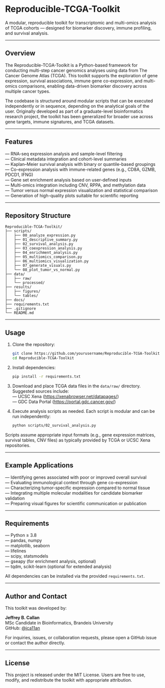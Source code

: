 # Reproducible-TCGA-Toolkit

A modular, reproducible toolkit for transcriptomic and multi-omics analysis of TCGA cohorts — designed for biomarker discovery, immune profiling, and survival analysis.

---

## Overview

The Reproducible-TCGA-Toolkit is a Python-based framework for conducting multi-step cancer genomics analyses using data from The Cancer Genome Atlas (TCGA). This toolkit supports the exploration of gene expression, survival associations, immune gene co-expression, and multi-omics comparisons, enabling data-driven biomarker discovery across multiple cancer types.

The codebase is structured around modular scripts that can be executed independently or in sequence, depending on the analytical goals of the user. Originally developed as part of a graduate-level bioinformatics research project, the toolkit has been generalized for broader use across gene targets, immune signatures, and TCGA datasets.

---

## Features

— RNA-seq expression analysis and sample-level filtering  
— Clinical metadata integration and cohort-level summaries  
— Kaplan–Meier survival analysis with binary or quantile-based groupings  
— Co-expression analysis with immune-related genes (e.g., CD8A, GZMB, PDCD1, IFNG)  
— Gene set enrichment analysis based on user-defined inputs  
— Multi-omics integration including CNV, RPPA, and methylation data  
— Tumor versus normal expression visualization and statistical comparison  
— Generation of high-quality plots suitable for scientific reporting

---

## Repository Structure

```
Reproducible-TCGA-Toolkit/
├── scripts/
│   ├── 00_analyze_expression.py
│   ├── 01_descriptive_summary.py
│   ├── 02_survival_analysis.py
│   ├── 03_coexpression_analysis.py
│   ├── 04_enrichment_analysis.py
│   ├── 05_multiomics_comparison.py
│   ├── 06_multiomics_visualization.py
│   ├── 07_generate_visuals.py
│   └── 08_plot_tumor_vs_normal.py
├── data/
│   ├── raw/
│   └── processed/
├── results/
│   ├── figures/
│   └── tables/
├── docs/
├── requirements.txt
├── .gitignore
└── README.md
```

---

## Usage

1. Clone the repository:
   ```bash
   git clone https://github.com/yourusername/Reproducible-TCGA-Toolkit.git
   cd Reproducible-TCGA-Toolkit
   ```

2. Install dependencies:
   ```bash
   pip install -r requirements.txt
   ```

3. Download and place TCGA data files in the `data/raw/` directory. Suggested sources include:  
   — UCSC Xena (https://xenabrowser.net/datapages/)  
   — GDC Data Portal (https://portal.gdc.cancer.gov/)

4. Execute analysis scripts as needed. Each script is modular and can be run independently:
   ```bash
   python scripts/02_survival_analysis.py
   ```

Scripts assume appropriate input formats (e.g., gene expression matrices, survival tables, CNV files) as typically provided by TCGA or UCSC Xena repositories.

---

## Example Applications

— Identifying genes associated with poor or improved overall survival  
— Evaluating immunological context through gene co-expression  
— Characterizing tumor-specific expression compared to normal tissue  
— Integrating multiple molecular modalities for candidate biomarker validation  
— Preparing visual figures for scientific communication or publication

---

## Requirements

— Python ≥ 3.8  
— pandas, numpy  
— matplotlib, seaborn  
— lifelines  
— scipy, statsmodels  
— gseapy (for enrichment analysis, optional)  
— tqdm, scikit-learn (optional for extended analysis)

All dependencies can be installed via the provided `requirements.txt`.

---

## Author and Contact

This toolkit was developed by:

**Jeffrey B. Callan**  
MSc Candidate in Bioinformatics, Brandeis University  
GitHub: [@jca11an](https://github.com/jca11an)  

For inquiries, issues, or collaboration requests, please open a GitHub issue or contact the author directly.

---

## License

This project is released under the MIT License. Users are free to use, modify, and redistribute the toolkit with appropriate attribution.

